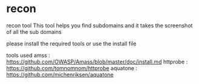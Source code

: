# recon
recon tool
This tool helps you find subdomains and it takes the screenshot of all the sub domains

please install the required tools or use the install file 

tools used
amss : https://github.com/OWASP/Amass/blob/master/doc/install.md
httprobe : https://github.com/tomnomnom/httprobe
aquatone : https://github.com/michenriksen/aquatone
